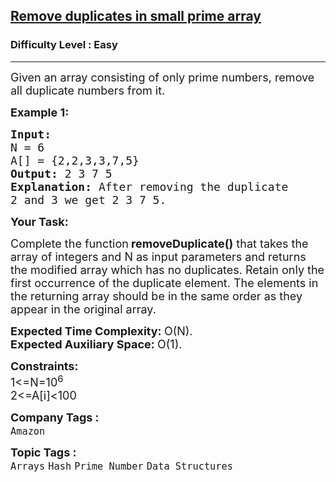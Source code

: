 <h2><a href="https://practice.geeksforgeeks.org/problems/remove-duplicates-in-small-prime-array/1?page=1&difficulty[]=0&category[]=Arrays&sortBy=difficulty">Remove duplicates in small prime array</a></h2><h3>Difficulty Level : Easy</h3><hr><div class="problems_problem_content__Xm_eO"><p><span style="font-size:18px">Given an array consisting of only prime numbers, remove all duplicate numbers from it.&nbsp;</span></p>

<p><strong><span style="font-size:18px">Example 1:</span></strong></p>

<pre><strong><span style="font-size:18px">Input:
</span></strong><span style="font-size:18px">N = 6
A[] = {2,2,3,3,7,5}
<strong>Output: </strong>2 3 7 5<strong>
Explanation: </strong>After removing the duplicate
2 and 3 we get 2 3 7 5.</span></pre>

<p><span style="font-size:18px"><strong>Your Task:</strong></span></p>

<p><span style="font-size:18px">Complete the function<strong>&nbsp;removeDuplicate()</strong>&nbsp;that takes the array of integers and N as input parameters and returns the modified array which has no duplicates. Retain only the first occurrence of the duplicate element. The elements in the returning array should be in the same order as they appear in the original array.</span></p>

<p><span style="font-size:18px"><strong>Expected Time Complexity: </strong>O(N).<br>
<strong>Expected Auxiliary Space: </strong>O(1).</span></p>

<p><span style="font-size:18px"><strong>Constraints:</strong><br>
1&lt;=N=10<sup>6</sup><br>
2&lt;=A[i]&lt;100</span></p>
</div><p><span style=font-size:18px><strong>Company Tags : </strong><br><code>Amazon</code>&nbsp;<br><p><span style=font-size:18px><strong>Topic Tags : </strong><br><code>Arrays</code>&nbsp;<code>Hash</code>&nbsp;<code>Prime Number</code>&nbsp;<code>Data Structures</code>&nbsp;